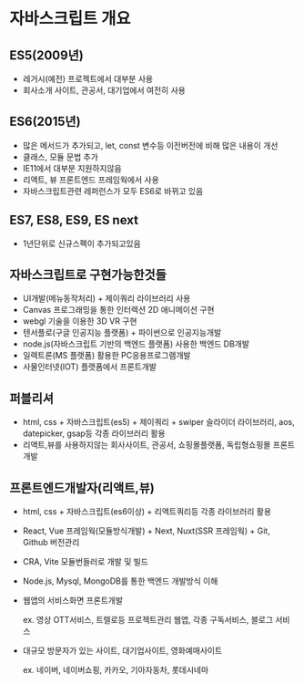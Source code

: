 # 자바스크립트 개요

## ES5(2009년)

- 레거시(예전) 프로젝트에서 대부분 사용
- 회사소개 사이트, 관공서, 대기업에서 여전히 사용

## ES6(2015년)

- 많은 메서드가 추가되고, let, const 변수등 이전버전에 비해 많은 내용이 개선
- 클래스, 모듈 문법 추가
- IE11에서 대부분 지원하지않음
- 리액트, 뷰 프론트엔드 프레임웍에서 사용
- 자바스크립트관련 레퍼런스가 모두 ES6로 바뀌고 있음

## ES7, ES8, ES9, ES next

- 1년단위로 신규스펙이 추가되고있음

## 자바스크립트로 구현가능한것들

- UI개발(메뉴동작처리) + 제이쿼리 라이브러리 사용
- Canvas 프로그래밍을 통한 인터렉션 2D 애니메이션 구현
- webgl 기술을 이용한 3D VR 구현
- 텐서플로(구글 인공지능 플랫폼) + 파이썬으로 인공지능개발
- node.js(자바스크립트 기반의 백엔드 플랫폼) 사용한 백엔드 DB개발
- 일렉트론(MS 플랫폼) 활용한 PC응용프로그램개발
- 사물인터넷(IOT) 플랫폼에서 프론트개발

## 퍼블리셔

- html, css + 자바스크립트(es5) + 제이쿼리 + swiper 슬라이더 라이브러리, aos, datepicker, gsap등 각종 라이브러리 활용
- 리액트,뷰를 사용하지않는 회사사이트, 관공서, 쇼핑몰플랫폼, 독립형쇼핑몰 프론트개발

## 프론트엔드개발자(리액트,뷰)

- html, css + 자바스크립트(es6이상)  + 리액트쿼리등 각종 라이브러리 활용

- React, Vue 프레임웍(모듈방식개발) + Next, Nuxt(SSR 프레임웍) + Git, Github 버전관리

- CRA, Vite 모듈번들러로 개발 및 빌드

- Node.js, Mysql, MongoDB를 통한 백엔드 개발방식 이해

- 웹앱의 서비스화면 프론트개발
  
  ex. 영상 OTT서비스, 트렐로등 프로젝트관리 웹앱, 각종 구독서비스, 블로그 서비스

- 대규모 방문자가 있는 사이트, 대기업사이트, 영화예매사이트
  
  ex. 네이버, 네이버쇼핑, 카카오, 기아자동차, 롯데시네마
